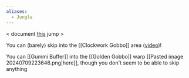 ```yaml
---
aliases:
  - Jungle
---
```

< document [this](https://discord.com/channels/313375426112389123/408694062862958592/1294997084822442006) jump >

You can (barely) skip into the [[Clockwork Gobbo]] area ([video](https://discord.com/channels/313375426112389123/408694062862958592/1260227009246662738))!

You can [[Gummi Buffer]] into the [[Golden Gobbo]] warp [[Pasted image 20240709223646.png|here]], though you don't seem to be able to skip anything